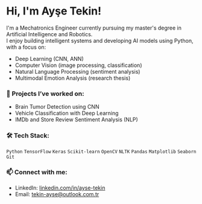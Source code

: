 # Hi, I'm Ayşe Tekin!

I'm a Mechatronics Engineer currently pursuing my master's degree in Artificial Intelligence and Robotics.  
I enjoy building intelligent systems and developing AI models using Python, with a focus on:

- Deep Learning (CNN, ANN)
- Computer Vision (image processing, classification)
- Natural Language Processing (sentiment analysis)
- Multimodal Emotion Analysis (research thesis)

### 🚀 Projects I’ve worked on:
- Brain Tumor Detection using CNN
- Vehicle Classification with Deep Learning
- IMDb and Store Review Sentiment Analysis (NLP)

### 🛠 Tech Stack:
`Python` `TensorFlow` `Keras` `Scikit-learn` `OpenCV` `NLTK` `Pandas` `Matplotlib` `Seaborn` `Git`

### 📫 Connect with me:
- LinkedIn: [linkedin.com/in/ayse-tekin](https://linkedin.com/in/ayse-tekin)
- Email: tekin-ayse@outlook.com.tr

<!---
aysetekin/aysetekin is a ✨ special ✨ repository because its `README.md` (this file) appears on your GitHub profile.
You can click the Preview link to take a look at your changes.
--->
